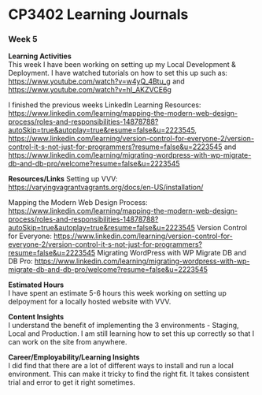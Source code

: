 # CP3402 Learning Journals
### **Week 5**  


**Learning Activities**  
This week I have been working on setting up my Local Development & Deployment.
I have watched tutorials on how to set this up such as: https://www.youtube.com/watch?v=w4yQ_4Btu_g and https://www.youtube.com/watch?v=hI_AKZVCE6g

I finished the previous weeks LinkedIn Learning Resources: https://www.linkedin.com/learning/mapping-the-modern-web-design-process/roles-and-responsibilities-14878788?autoSkip=true&autoplay=true&resume=false&u=2223545, https://www.linkedin.com/learning/version-control-for-everyone-2/version-control-it-s-not-just-for-programmers?resume=false&u=2223545 and https://www.linkedin.com/learning/migrating-wordpress-with-wp-migrate-db-and-db-pro/welcome?resume=false&u=2223545

**Resources/Links**
Setting up VVV: https://varyingvagrantvagrants.org/docs/en-US/installation/

Mapping the Modern Web Design Process: https://www.linkedin.com/learning/mapping-the-modern-web-design-process/roles-and-responsibilities-14878788?autoSkip=true&autoplay=true&resume=false&u=2223545
Version Control for Everyone: https://www.linkedin.com/learning/version-control-for-everyone-2/version-control-it-s-not-just-for-programmers?resume=false&u=2223545
Migrating WordPress with WP Migrate DB and DB Pro: https://www.linkedin.com/learning/migrating-wordpress-with-wp-migrate-db-and-db-pro/welcome?resume=false&u=2223545

**Estimated Hours**  
I have spent an estimate 5-6 hours this week working on setting up delpoyment for a locally hosted website with VVV.

**Content Insights**  
I understand the benefit of implementing the 3 environments - Staging, Local and Production. I am still learning how to set this up correctly so that I can work on the site from anywhere.

**Career/Employability/Learning Insights**  
I did find that there are a lot of different ways to install and run a local environment. This can make it tricky to find the right fit. It takes consistent trial and error to get it right sometimes.
